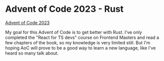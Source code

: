 # Advent of Code 2023 - Rust

[Advent of Code 2023](https://adventofcode.com/2023/)

My goal for this Advent of Code is to get better with Rust. I've only completed the "React for TS devs" course on Frontend Masters and read a few chapters of the book, so my knowledge is very limited still. But I'm hoping AoC will prove to be a good way to learn a new language, like I've heard so many talk about.
